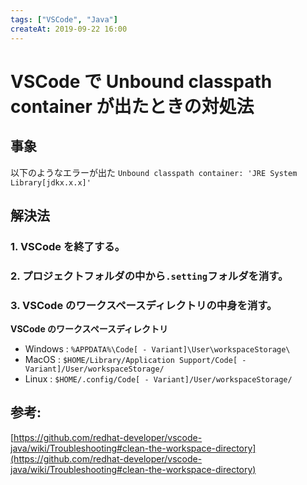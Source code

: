 ```yaml
---
tags: ["VSCode", "Java"]
createAt: 2019-09-22 16:00
---
```


# VSCode で Unbound classpath container が出たときの対処法

## 事象

以下のようなエラーが出た
`Unbound classpath container: 'JRE System Library[jdkx.x.x]'`

## 解決法

### 1. VSCode を終了する。

### 2. プロジェクトフォルダの中から`.setting`フォルダを消す。

### 3. VSCode のワークスペースディレクトリの中身を消す。

**VSCode のワークスペースディレクトリ**

- Windows : `%APPDATA%\Code[ - Variant]\User\workspaceStorage\`
- MacOS : `$HOME/Library/Application Support/Code[ - Variant]/User/workspaceStorage/`
- Linux : `$HOME/.config/Code[ - Variant]/User/workspaceStorage/`

## 参考:

[https://github.com/redhat-developer/vscode-java/wiki/Troubleshooting#clean-the-workspace-directory](https://github.com/redhat-developer/vscode-java/wiki/Troubleshooting#clean-the-workspace-directory)
